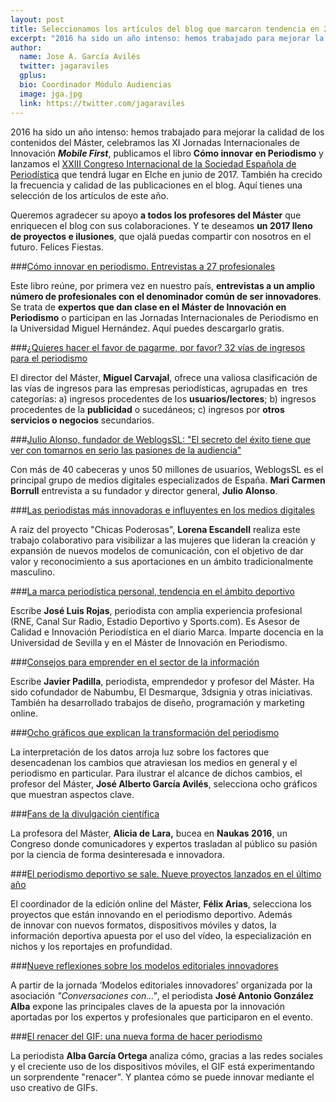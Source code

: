 ```yaml
---
layout: post
title: Seleccionamos los artículos del blog que marcaron tendencia en 2016
excerpt: "2016 ha sido un año intenso: hemos trabajado para mejorar la calidad de los contenidos del Máster, celebramos las XI Jornadas Internacionales de Innovación Mobile First, publicamos el libro Cómo innovar en Periodismo y lanzamos el XXIII Congreso Internacional de la Sociedad Española de Periodística que tendrá lugar en Elche en junio de 2017. También ha crecido la frecuencia y calidad de las publicaciones en el blog. Aquí tienes una selección de los artículos de este año."
author:
  name: Jose A. García Avilés
  twitter: jagaraviles
  gplus:  
  bio: Coordinador Módulo Audiencias
  image: jga.jpg
  link: https://twitter.com/jagaraviles
---
```

2016 ha sido un año intenso: hemos trabajado para mejorar la calidad de los contenidos del Máster, celebramos las XI Jornadas Internacionales de Innovación **_Mobile First_**, publicamos el libro **Cómo innovar en Periodismo** y lanzamos el [XXIII Congreso Internacional de la Sociedad Española de Periodística](http://sep2017.umh.es/) que tendrá lugar en Elche en junio de 2017. También ha crecido la frecuencia y calidad de las publicaciones en el blog. Aquí tienes una selección de los artículos de este año. 

Queremos agradecer su apoyo **a todos los profesores del Máster** que enriquecen el blog con sus colaboraciones. Y te deseamos **un 2017 lleno de proyectos e ilusiones**, que ojalá puedas compartir con nosotros en el futuro. Felices Fiestas.

###[Cómo innovar en periodismo. Entrevistas a 27 profesionales](http://mip.umh.es/blog/2016/10/26/manual-libro-como-innovar-periodismo/)

Este libro reúne, por primera vez en nuestro país, **entrevistas a un amplio número de profesionales con el denominador común de ser innovadores**. Se trata de **expertos que dan clase en el Máster de Innovación en Periodismo** o participan en las Jornadas Internacionales de Periodismo en la Universidad Miguel Hernández. Aquí puedes descargarlo gratis.

###[¿Quieres hacer el favor de pagarme, por favor? 32 vías de ingresos para el periodismo](http://mip.umh.es/blog/2016/01/31/vias-ingresos-periodismo-monetizacion/)

El director del Máster, **Miguel Carvajal**, ofrece una valiosa clasificación de las vías de ingresos para las empresas periodísticas, agrupadas en  tres categorías: a) ingresos procedentes de los **usuarios/lectores**; b) ingresos procedentes de la **publicidad** o sucedáneos; c) ingresos por **otros servicios o negocios** secundarios.

###[Julio Alonso, fundador de WeblogsSL: "El secreto del éxito tiene que ver con tomarnos en serio las pasiones de la audiencia"](http://mip.umh.es/blog/2016/10/09/julio-alonso-exito-weblogsl/)

Con más de 40 cabeceras y unos 50 millones de usuarios, WeblogsSL es el principal grupo de medios digitales especializados de España. **Mari Carmen Borrull** entrevista a su fundador y director general, **Julio Alonso**. 

###[Las periodistas más innovadoras e influyentes en los medios digitales](http://mip.umh.es/blog/2016/03/19/mujeres-periodistas-innovadoras-tres/)

A raíz del proyecto "Chicas Poderosas", **Lorena Escandell** realiza este trabajo colaborativo para visibilizar a las mujeres que lideran la creación y expansión de nuevos modelos de comunicación, con el objetivo de dar valor y reconocimiento a sus aportaciones en un ámbito tradicionalmente masculino.

###[La marca periodística personal, tendencia en el ámbito deportivo](http://mip.umh.es/blog/2016/11/21/marca-periodistica-tendencia-ambito-deportivo/)

Escribe **José Luis Rojas**, periodista con amplia experiencia profesional (RNE, Canal Sur Radio, Estadio Deportivo y Sports.com). Es Asesor de Calidad e Innovación Periodística en el diario Marca. Imparte docencia en la Universidad de Sevilla y en el Máster de Innovación en Periodismo.

###[Consejos para emprender en el sector de la información](http://mip.umh.es/blog/2016/10/23/claves-emprender-javier-padilla-dos/)

Escribe **Javier Padilla**, periodista, emprendedor y profesor del Máster. Ha sido cofundador de Nabumbu, El Desmarque, 3dsignia y otras iniciativas. También ha desarrollado trabajos de diseño, programación y marketing online.

###[Ocho gráficos que explican la transformación del periodismo](http://mip.umh.es/blog/2016/06/17/graficos-transformacion-periodismo/)

La interpretación de los datos arroja luz sobre los factores que desencadenan los cambios que atraviesan los medios en general y el periodismo en particular. Para ilustrar el alcance de dichos cambios, el profesor del Máster, **José Alberto García Avilés**, selecciona ocho gráficos que muestran aspectos clave.

###[Fans de la divulgación científica](http://mip.umh.es/blog/2016/09/25/fans-divulgacion-cientifica/)

La profesora del Máster, **Alicia de Lara,** bucea en **Naukas 2016**, un Congreso donde comunicadores y expertos trasladan al público su pasión por la ciencia de forma desinteresada e innovadora.

###[El periodismo deportivo se sale. Nueve proyectos lanzados en el último año](http://mip.umh.es/blog/2016/02/13/periodismo-deportivo-nuevos-proyectos/)

El coordinador de la edición online del Máster, **Félix Arias**, selecciona los proyectos que están innovando en el periodismo deportivo. Además de innovar con nuevos formatos, dispositivos móviles y datos, la información deportiva apuesta por el uso del vídeo, la especialización en nichos y los reportajes en profundidad.

###[Nueve reflexiones sobre los modelos editoriales innovadores](http://mip.umh.es/blog/2016/06/12/modelos-editoriales-innovadores/)

A partir de la jornada ‘Modelos editoriales innovadores’ organizada por la asociación _"Conversaciones con…"_, el periodista **José Antonio González Alba** expone las principales claves de la apuesta por la innovación aportadas por los expertos y profesionales que participaron en el evento.

###[El renacer del GIF: una nueva forma de hacer periodismo](http://mip.umh.es/blog/2016/03/12/periodismo-renacer-gifs/)

La periodista **Alba García Ortega** analiza cómo, gracias a las redes sociales y el creciente uso de los dispositivos móviles, el GIF está experimentando un sorprendente "renacer". Y plantea cómo se puede innovar mediante el uso creativo de GIFs.

